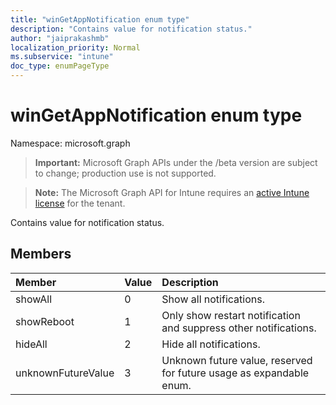 ```yaml
---
title: "winGetAppNotification enum type"
description: "Contains value for notification status."
author: "jaiprakashmb"
localization_priority: Normal
ms.subservice: "intune"
doc_type: enumPageType
---
```


# winGetAppNotification enum type

Namespace: microsoft.graph

> **Important:** Microsoft Graph APIs under the /beta version are subject to change; production use is not supported.

> **Note:** The Microsoft Graph API for Intune requires an [active Intune license](https://go.microsoft.com/fwlink/?linkid=839381) for the tenant.

Contains value for notification status.

## Members
|Member|Value|Description|
|:---|:---|:---|
|showAll|0|Show all notifications.|
|showReboot|1|Only show restart notification and suppress other notifications.|
|hideAll|2|Hide all notifications.|
|unknownFutureValue|3|Unknown future value, reserved for future usage as expandable enum.|
